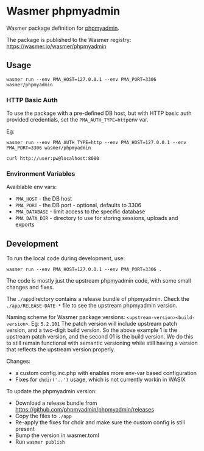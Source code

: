 # Wasmer phpmyadmin

Wasmer package definition for [phpmyadmin](https://phpmyadmin.net).

The package is published to the Wasmer registry: https://wasmer.io/wasmer/phpmyadmin

## Usage

`wasmer run --env PMA_HOST=127.0.0.1 --env PMA_PORT=3306 wasmer/phpmyadmin`

### HTTP Basic Auth

To use the package with a pre-defined DB host, but with HTTP basic auth provided credentials, set the `PMA_AUTH_TYPE=http`env var.

Eg:
```
wasmer run --env PMA_AUTH_TYPE=http --env PMA_HOST=127.0.0.1 --env PMA_PORT=3306 wasmer/phpmyadmin

curl http://user:pw@localhost:8080
```

### Environment Variables

Avaiblable env vars:

* `PMA_HOST` - the DB host
* `PMA_PORT` - the DB port - optional, defaults to 3306
* `PMA_DATABASE` - limit access to the specific database
* `PMA_DATA_DIR` - directory to use for storing sessions, uploads and exports

## Development

To run the local code during development, use:

`wasmer run --env PMA_HOST=127.0.0.1 --env PMA_PORT=3306 .`

The code is mostly just the upstream phpmyadmin code, with some small changes and fixes.

The `./app`directory contains a release bundle of phpmyadmin.
Check the `./app/RELEASE-DATE-*` file to see the upstream phpmyadmin version.

Naming scheme for Wasmer package versions:
  `<upstream-version><build-version>`.
  Eg: `5.2.101`
  The patch version will include upstream patch version, and a two-digit build version.
  So the above example 1 is the upstream patch version, and the second 01 is the build version.
  We do this to still remain functional with semantic versioning while still having a version that reflects the upstream version properly.


Changes:
* a custom config.inc.php with enables more env-var based configuration
* Fixes for `chdir('..')` usage, which is not currently workin in WASIX


To update the phpmyadmin version:
* Download a release bundle from https://github.com/phpmyadmin/phpmyadmin/releases
* Copy the files to `./app`
* Re-apply the fixes for chdir and make sure the custom config is still present
* Bump the version in wasmer.toml
* Run `wasmer publish`
